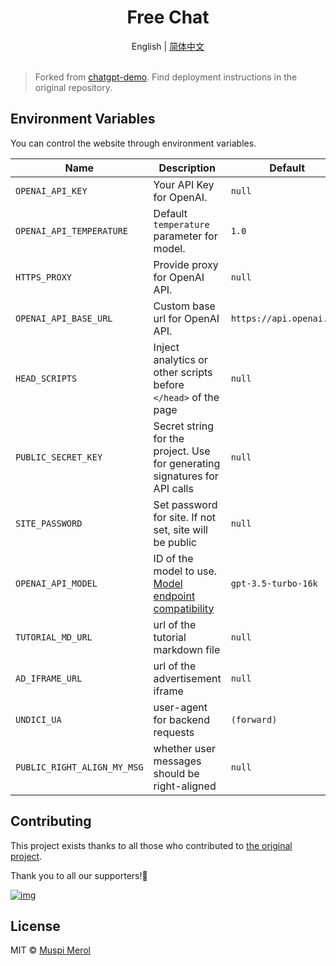 <h1 align="center">Free Chat</h1>

<div align="center">English | <a href="./README.zh-CN.md">简体中文</a></div>

<br>

> Forked from [chatgpt-demo](https://github.com/anse-app/chatgpt-demo). Find deployment instructions in the original repository.

## Environment Variables

You can control the website through environment variables.

| Name | Description | Default |
| --- | --- | --- |
| `OPENAI_API_KEY` | Your API Key for OpenAI. | `null` |
| `OPENAI_API_TEMPERATURE` | Default `temperature` parameter for model. | `1.0` |
| `HTTPS_PROXY` | Provide proxy for OpenAI API. | `null` |
| `OPENAI_API_BASE_URL` | Custom base url for OpenAI API. | `https://api.openai.com` |
| `HEAD_SCRIPTS` | Inject analytics or other scripts before `</head>` of the page | `null` |
| `PUBLIC_SECRET_KEY` | Secret string for the project. Use for generating signatures for API calls | `null` |
| `SITE_PASSWORD` | Set password for site. If not set, site will be public | `null` |
| `OPENAI_API_MODEL` | ID of the model to use. [Model endpoint compatibility](https://platform.openai.com/docs/models/model-endpoint-compatibility) | `gpt-3.5-turbo-16k` |
| `TUTORIAL_MD_URL` | url of the tutorial markdown file | `null` |
| `AD_IFRAME_URL` | url of the advertisement iframe | `null` |
| `UNDICI_UA` | user-agent for backend requests | `(forward)` |
| `PUBLIC_RIGHT_ALIGN_MY_MSG` | whether user messages should be right-aligned | `null` |

## Contributing

This project exists thanks to all those who contributed to [the original project](https://github.com/anse-app/chatgpt-demo).

Thank you to all our supporters!🙏

[![img](https://contributors.nn.ci/api?repo=anse-app/chatgpt-demo)](https://github.com/ddiu8081/chatgpt-demo/graphs/contributors)

## License

MIT © [Muspi Merol](./LICENSE)
